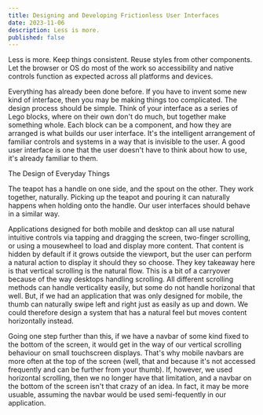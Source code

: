 ```yaml
---
title: Designing and Developing Frictionless User Interfaces
date: 2023-11-06
description: Less is more.
published: false
---
```


Less is more. Keep things consistent. Reuse styles from other components. Let the browser or OS do most of the work so accessibility and native controls function as expected across all platforms and devices.

Everything has already been done before. If you have to invent some new kind of interface, then you may be making things too complicated. The design process should be simple. Think of your interface as a series of Lego blocks, where on their own don't do much, but together make something whole. Each block can be a component, and how they are arranged is what builds our user interface. It's the intelligent arrangement of familiar controls and systems in a way that is invisible to the user. A good user interface is one that the user doesn't have to think about how to use, it's already familiar to them.

The Design of Everyday Things

The teapot has a handle on one side, and the spout on the other. They work together, naturally. Picking up the teapot and pouring it can naturally happens when holding onto the handle. Our user interfaces should behave in a similar way.

Applications designed for both mobile and desktop can all use natural intuitive controls via tapping and dragging the screen, two-finger scrolling, or using a mousewheel to load and display more content. That content is hidden by default if it grows outside the viewport, but the user can perform a natural action to display it should they so choose. They key takeaway here is that vertical scrolling is the natural flow. This is a bit of a carryover because of the way desktops handling scrolling. All different scrolling methods can handle verticality easily, but some do not handle horizonal that well. But, if we had an application that was only designed for mobile, the thumb can naturally swipe left and right just as easily as up and down. We could therefore design a system that has a natural feel but moves content horizontally instead.

Going one step further than this, if we have a navbar of some kind fixed to the bottom of the screen, it would get in the way of our vertical scrolling behaviour on small touchscreen displays. That's why mobile navbars are more often at the top of the screen (well, that and because it's not accessed frequently and can be further from your thumb). If, however, we used horizontal scrolling, then we no longer have that limitation, and a navbar on the bottom of the screen isn't that crazy of an idea. In fact, it may be more usuable, assuming the navbar would be used semi-fequently in our application.